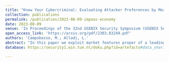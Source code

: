 ```yaml
---
title: "Know Your Cybercriminal: Evaluating Attacker Preferences by Measuring Profile Sales on an Active, Leading Criminal Market for User Impersonation at Scale"
collection: publications
permalink: /publication/2023-08-09-impaas-economy
date: 2023-08-09
venue: 'In Proceedings of the 32nd USENIX Security Symposium (USENIX Security 2023)'
open_access_link: 'https://arxiv.org/pdf/2303.03249.pdf'
authors: 'Campobasso, M.; Allodi, L.'
abstract: "In this paper we exploit market features proper of a leading Russian cybercrime market for user impersonation at scale to evaluate attacker preferences when purchasing stolen user profiles, and the overall economic activity of the market. We run our data collection over a period of 161 days and collect data on a sample of 1'193 sold user profiles out of 11'357 advertised products in that period and their characteristics. We estimate a market trade volume of up to approximately 700 profiles per day, corresponding to estimated daily sales of up to 4'000 USD and an overall market revenue within the observation period between 540k and 715k USD. We find profile provision to be rather stable over time and mainly focused on European profiles, whereas actual profile acquisition varies significantly depending on other profile characteristics. Attackers' interests focus disproportionally on profiles of certain types, including those originating in North America and featuring crypto resources. We model and evaluate the relative importance of different profile characteristics in the final decision of an attacker to purchase a profile, and discuss implications for defenses and risk evaluation."
database: https://security1.win.tue.nl/doku.php?id=artefacts#data_sharing

---
```

